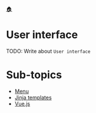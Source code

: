 <!--startTocHeader-->
[🏠](../README.md)
# User interface
<!--endTocHeader-->

TODO: Write about `User interface`

<!--startTocSubtopic-->
# Sub-topics
* [Menu](menu.md)
* [Jinja templates](jinja-templates.md)
* [Vue.js](vue-js.md)
<!--endTocSubtopic-->